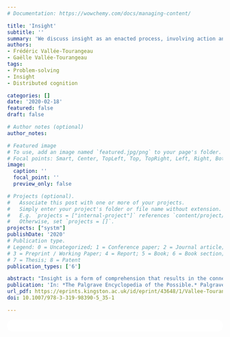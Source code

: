 ```yaml
---
# Documentation: https://wowchemy.com/docs/managing-content/

title: 'Insight'
subtitle: ''
summary: 'We discuss insight as an enacted process, involving action and perception. As a physical and perceptual activity, a degree of serendipity is inevitable, and, in some circumstances, insight becomes “outsight.” We identify eight key features of first-order creative cognition that map out a new program of research on insight.'
authors:
- Frédéric Vallée-Tourangeau
- Gaëlle Vallée-Tourangeau
tags: 
- Problem-solving
- Insight
- Distributed cognition

categories: []
date: '2020-02-18'
featured: false
draft: false

# Author notes (optional)
author_notes:

# Featured image
# To use, add an image named `featured.jpg/png` to your page's folder.
# Focal points: Smart, Center, TopLeft, Top, TopRight, Left, Right, BottomLeft, Bottom, BottomRight.
image:
  caption: ''
  focal_point: ''
  preview_only: false

# Projects (optional).
#   Associate this post with one or more of your projects.
#   Simply enter your project's folder or file name without extension.
#   E.g. `projects = ["internal-project"]` references `content/project/deep-learning/index.md`.
#   Otherwise, set `projects = []`.
projects: ["systm"]
publishDate: '2020'
# Publication type.
# Legend: 0 = Uncategorized; 1 = Conference paper; 2 = Journal article;
# 3 = Preprint / Working Paper; 4 = Report; 5 = Book; 6 = Book section;
# 7 = Thesis; 8 = Patent
publication_types: ['6']

abstract: "Insight is a form of comprehension that results in the connection between two hitherto unappreciated, unacknowledged, or simply unknown ideas and, consequently, expands the realm of the possible. Making these connections is a powerful driver of creativity and innovation. As a putative cognitive process, insight has exercised psychological researchers for over 100 years. Efforts to capture insight under laboratory conditions are constrained by exigencies of operationalization and control, as well as by an implicit ontological position that casts insight as a property of the brain. As a result, psychological research has focused on what we term second-order problem-solving, which is reasoning triggered by problems presented as propositions that describe states of the world. People are tasked with finding new connections among the problem elements, but these connections can only be made by manipulating a mental representation of the problem. Creative cognition outside the psychologist’s laboratory involves a great deal of interaction with the world. In contrast to second-order problem-solving, first-order problem-solving characterizes activities of embodied agents as they interact and manipulate the world around them. Creativity and insight emerge through a transactional process of transformation: physical features cue actions that change both the reasoner and the physical environment in which he or she is embedded. Insightful new possibles are realized through an active and mutually transforming exploration of the problem-solving environment. We discuss insight as an enacted process, involving action and perception. As a physical and perceptual activity, a degree of serendipity is inevitable, and, in some circumstances, insight becomes *outsight*. We identify eight key features of first-order creative cognition that map out a new program of research on insight."
publication: 'In: *The Palgrave Encyclopedia of the Possible.* Palgrave Macmillan.'
url_pdf: https://eprints.kingston.ac.uk/id/eprint/43648/1/Vallee-Tourangeau-F-43648-AAM.pdf
doi: 10.1007/978-3-319-98390-5_35-1

---
```


<html>
  <style>
    section {
        background: white;
        color: black;
        border-radius: 1em;
        padding: 1em;
        left: 50% }
    #inner {
        display: inline-block;
        display: flex;
        align-items: center;
        justify-content: center }
  </style>
  <section>
    <div id="inner">
      <script type='text/javascript' src='https://d1bxh8uas1mnw7.cloudfront.net/assets/embed.js'></script>
        <span style="float:left"; 
          class="__dimensions_badge_embed__" 
          data-doi="10.1007/978-3-319-98390-5_35-1" 
          data-hide-zero-citations="true" 
          data-legend="always">
        </span>
      <script async src="https://badge.dimensions.ai/badge.js" charset="utf-8"></script>
        <div  style="float:right"; 
          data-link-target="_blank" 
          data-badge-details="none" 
          data-badge-type="donut"
          data-doi="10.1007/978-3-319-98390-5_35-1"   
          data-condensed="true"
          data-hide-no-mentions="true" 
          class="altmetric-embed">
        </div>
    </div>
  </section>
